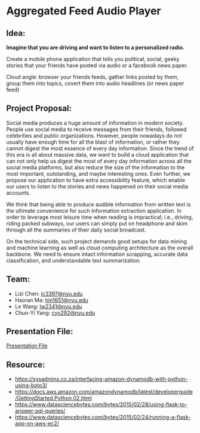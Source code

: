 # Aggregated Feed Audio Player

## Idea:
**Imagine that you are driving and want to listen to a personalized radio.**

Create a mobile phone application that tells you political, social, geeky stories that your friends have posted via audio or a facebook news paper.

Cloud angle: browser your friends feeds, gather links
posted by them, group them into topics, covert them into
audio headlines (or news paper feed)

## Project Proposal:
Social media produces a huge amount of information in modern society. People use social media to receive messages from their friends, followed celebrities and public organizations. However, people nowadays do not usually have enough time for all the blast of information, or rather they cannot digest the most essence of every day information. Since the trend of this era is all about massive data, we want to build a cloud application that can not only help us digest the most of every day information across all the social media platforms, but also reduce the size of the information to the most important, outstanding, and maybe interesting ones. Even further, we propose our application to have extra accessibility feature, which enable our users to listen to the stories and news happened on their social media accounts. 

We think that being able to produce audible information from written text is the ultimate convenience for such information extraction application. In order to leverage most leisure time when reading is impractical; i.e., driving, riding packed subways, our users can simply put on headphone and skim through all the summaries of their daily social broadcast. 

On the technical side, such project demands good setups for data mining and machine learning as well as cloud computing architecture as the overall backbone. We need to ensure intact information scrapping, accurate data classification, and understandable text summarization.

## Team:

- Lizi Chen: lc3397@nyu.edu
- Haoran Ma: hm1651@nyu.edu
- Le Wang: lw2341@nyu.edu
- Chun-Yi Yang: cyy292@nyu.edu

## Presentation File:

[Presentation File](../blob/master/Presentation.pdf)

## Resource:

- https://sysadmins.co.za/interfacing-amazon-dynamodb-with-python-using-boto3/  
- https://docs.aws.amazon.com/amazondynamodb/latest/developerguide/GettingStarted.Python.02.html  
- https://www.datasciencebytes.com/bytes/2015/02/28/using-flask-to-answer-sql-queries/  
- https://www.datasciencebytes.com/bytes/2015/02/24/running-a-flask-app-on-aws-ec2/  
